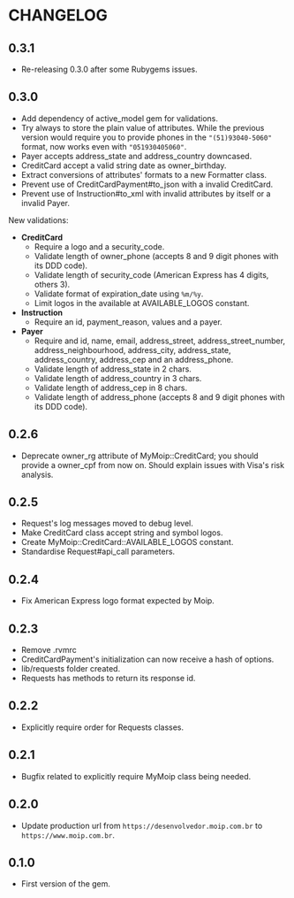 CHANGELOG
=========

0.3.1
-----

* Re-releasing 0.3.0 after some Rubygems issues.

0.3.0
-----

* Add dependency of active_model gem for validations.
* Try always to store the plain value of attributes. While the previous version would require you to provide phones in the `"(51)93040-5060"` format, now works even with `"051930405060"`.
* Payer accepts address_state and address_country downcased.
* CreditCard accept a valid string date as owner_birthday.
* Extract conversions of attributes' formats to a new Formatter class.
* Prevent use of CreditCardPayment#to_json with a invalid CreditCard.
* Prevent use of Instruction#to_xml with invalid attributes by itself or a invalid Payer.

New validations:
* **CreditCard**
    * Require a logo and a security_code.
    * Validate length of owner_phone (accepts 8 and 9 digit phones with its DDD code).
    * Validate length of security_code (American Express has 4 digits, others 3).
    * Validate format of expiration_date using `%m/%y`.
    * Limit logos in the available at AVAILABLE_LOGOS constant.
* **Instruction**
    * Require an id, payment_reason, values and a payer.
* **Payer**
    * Require and id, name, email, address_street, address_street_number, address_neighbourhood, address_city, address_state, address_country, address_cep and an address_phone.
    * Validate length of address_state in 2 chars.
    * Validate length of address_country in 3 chars.
    * Validate length of address_cep in 8 chars.
    * Validate length of address_phone (accepts 8 and 9 digit phones with its DDD code).

0.2.6
-----

* Deprecate owner_rg attribute of MyMoip::CreditCard; you should provide a owner_cpf from now on. Should explain issues with Visa's risk analysis.

0.2.5
-----

* Request's log messages moved to debug level.
* Make CreditCard class accept string and symbol logos.
* Create MyMoip::CreditCard::AVAILABLE_LOGOS constant.
* Standardise Request#api_call parameters.

0.2.4
-----

* Fix American Express logo format expected by Moip.

0.2.3
-----

* Remove .rvmrc
* CreditCardPayment's initialization can now receive a hash of options.
* lib/requests folder created.
* Requests has methods to return its response id.

0.2.2
-----

* Explicitly require order for Requests classes.

0.2.1
-----

* Bugfix related to explicitly require MyMoip class being needed.

0.2.0
-----

* Update production url from `https://desenvolvedor.moip.com.br` to `https://www.moip.com.br`.

0.1.0
-----

* First version of the gem.
